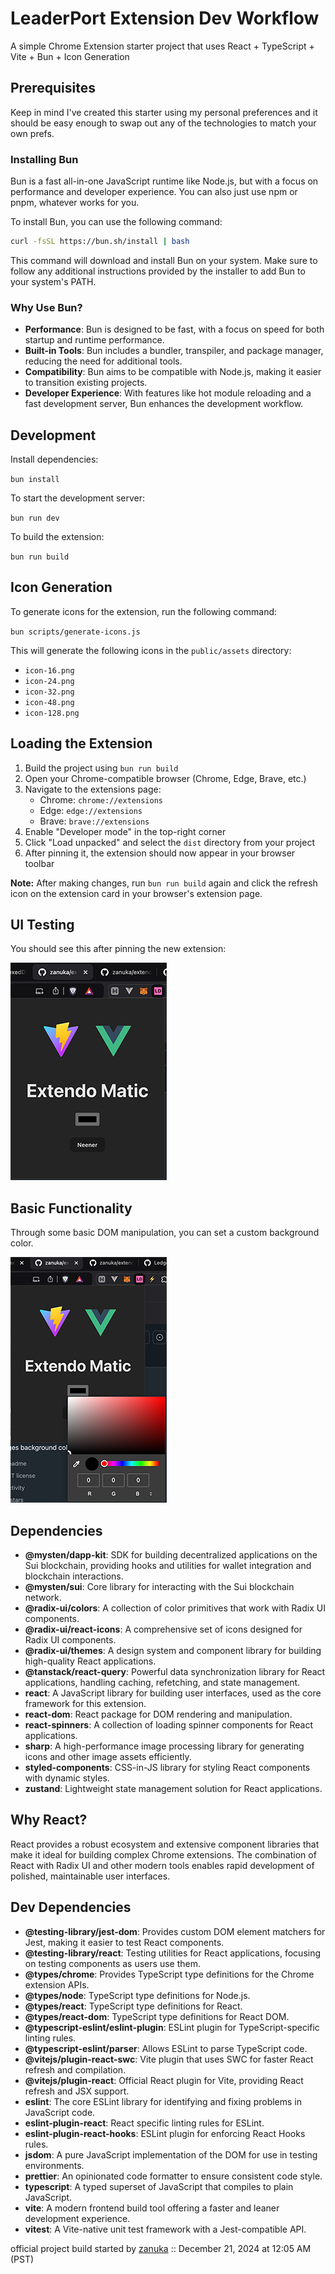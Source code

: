 # LeaderPort Extension Dev Workflow

A simple Chrome Extension starter project that uses React + TypeScript + Vite + Bun + Icon Generation

## Prerequisites

Keep in mind I've created this starter using my personal preferences and it should be easy enough to swap out any of the technologies to match your own prefs. 

### Installing Bun

Bun is a fast all-in-one JavaScript runtime like Node.js, but with a focus on performance and developer experience. You can also just use npm or pnpm, whatever works for you. 

To install Bun, you can use the following command:

```bash
curl -fsSL https://bun.sh/install | bash
```

This command will download and install Bun on your system. Make sure to follow any additional instructions provided by the installer to add Bun to your system's PATH.

### Why Use Bun?

- **Performance**: Bun is designed to be fast, with a focus on speed for both startup and runtime performance.
- **Built-in Tools**: Bun includes a bundler, transpiler, and package manager, reducing the need for additional tools.
- **Compatibility**: Bun aims to be compatible with Node.js, making it easier to transition existing projects.
- **Developer Experience**: With features like hot module reloading and a fast development server, Bun enhances the development workflow.


## Development

Install dependencies:

`bun install`

To start the development server:

`bun run dev`

To build the extension:

`bun run build`

## Icon Generation

To generate icons for the extension, run the following command:

`bun scripts/generate-icons.js`

This will generate the following icons in the `public/assets` directory:
- `icon-16.png`
- `icon-24.png`
- `icon-32.png`
- `icon-48.png`
- `icon-128.png`

## Loading the Extension
1. Build the project using `bun run build`
2. Open your Chrome-compatible browser (Chrome, Edge, Brave, etc.)
3. Navigate to the extensions page:
    - Chrome: `chrome://extensions`
    - Edge: `edge://extensions`
    - Brave: `brave://extensions`
4. Enable "Developer mode" in the top-right corner
5. Click "Load unpacked" and select the `dist` directory from your project
6. After pinning it, the extension should now appear in your browser toolbar

**Note:** After making changes, run `bun run build` again and click the refresh icon on the extension card in your browser's extension page.

## UI Testing
You should see this after pinning the new extension:

![Preview A](./src/assets/preview-a.png)

## Basic Functionality
Through some basic DOM manipulation, you can set a custom background color. 

![Preview B](./src/assets/preview-b.png)

## Dependencies

- **@mysten/dapp-kit**: SDK for building decentralized applications on the Sui blockchain, providing hooks and utilities for wallet integration and blockchain interactions.
- **@mysten/sui**: Core library for interacting with the Sui blockchain network.
- **@radix-ui/colors**: A collection of color primitives that work with Radix UI components.
- **@radix-ui/react-icons**: A comprehensive set of icons designed for Radix UI components.
- **@radix-ui/themes**: A design system and component library for building high-quality React applications.
- **@tanstack/react-query**: Powerful data synchronization library for React applications, handling caching, refetching, and state management.
- **react**: A JavaScript library for building user interfaces, used as the core framework for this extension.
- **react-dom**: React package for DOM rendering and manipulation.
- **react-spinners**: A collection of loading spinner components for React applications.
- **sharp**: A high-performance image processing library for generating icons and other image assets efficiently.
- **styled-components**: CSS-in-JS library for styling React components with dynamic styles.
- **zustand**: Lightweight state management solution for React applications.

## Why React?
React provides a robust ecosystem and extensive component libraries that make it ideal for building complex Chrome extensions. The combination of React with Radix UI and other modern tools enables rapid development of polished, maintainable user interfaces.

## Dev Dependencies

- **@testing-library/jest-dom**: Provides custom DOM element matchers for Jest, making it easier to test React components.
- **@testing-library/react**: Testing utilities for React applications, focusing on testing components as users use them.
- **@types/chrome**: Provides TypeScript type definitions for the Chrome extension APIs.
- **@types/node**: TypeScript type definitions for Node.js.
- **@types/react**: TypeScript type definitions for React.
- **@types/react-dom**: TypeScript type definitions for React DOM.
- **@typescript-eslint/eslint-plugin**: ESLint plugin for TypeScript-specific linting rules.
- **@typescript-eslint/parser**: Allows ESLint to parse TypeScript code.
- **@vitejs/plugin-react-swc**: Vite plugin that uses SWC for faster React refresh and compilation.
- **@vitejs/plugin-react**: Official React plugin for Vite, providing React refresh and JSX support.
- **eslint**: The core ESLint library for identifying and fixing problems in JavaScript code.
- **eslint-plugin-react**: React specific linting rules for ESLint.
- **eslint-plugin-react-hooks**: ESLint plugin for enforcing React Hooks rules.
- **jsdom**: A pure JavaScript implementation of the DOM for use in testing environments.
- **prettier**: An opinionated code formatter to ensure consistent code style.
- **typescript**: A typed superset of JavaScript that compiles to plain JavaScript.
- **vite**: A modern frontend build tool offering a faster and leaner development experience.
- **vitest**: A Vite-native unit test framework with a Jest-compatible API.


official project build started by [zanuka](https://github.com/zanuka) :: December 21, 2024 at 12:05 AM (PST)
